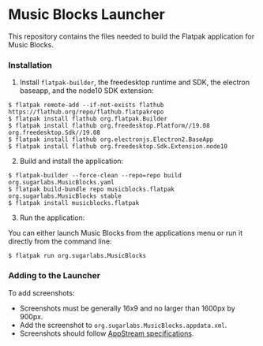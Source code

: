 Music Blocks Launcher
============

This repository contains the files needed to build the Flatpak application for Music Blocks.

### Installation
1. Install `flatpak-builder`, the freedesktop runtime and SDK, the electron baseapp, and the node10 SDK extension:

```
$ flatpak remote-add --if-not-exists flathub https://flathub.org/repo/flathub.flatpakrepo
$ flatpak install flathub org.flatpak.Builder
$ flatpak install flathub org.freedesktop.Platform//19.08 org.freedesktop.Sdk//19.08
$ flatpak install flathub org.electronjs.Electron2.BaseApp
$ flatpak install flathub org.freedesktop.Sdk.Extension.node10
```

2. Build and install the application:

```
$ flatpak-builder --force-clean --repo=repo build org.sugarlabs.MusicBlocks.yaml
$ flatpak build-bundle repo musicblocks.flatpak org.sugarlabs.MusicBlocks stable
$ flatpak install musicblocks.flatpak
```

3. Run the application:

You can either launch Music Blocks from the applications menu or run it directly from the command line:
```
$ flatpak run org.sugarlabs.MusicBlocks
```

### Adding to the Launcher
To add screenshots:
* Screenshots must be generally 16x9 and no larger than 1600px by 900px.
* Add the screenshot to `org.sugarlabs.MusicBlocks.appdata.xml`.
* Screenshots should follow [AppStream specifications](https://www.freedesktop.org/software/appstream/docs/sect-Metadata-Application.html#tag-dapp-screenshots).
